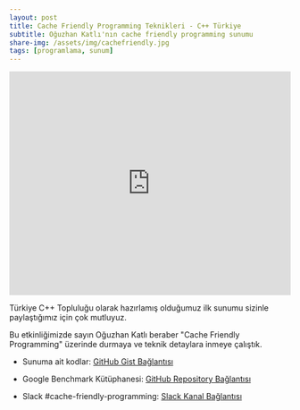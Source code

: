 ```yaml
---
layout: post
title: Cache Friendly Programming Teknikleri - C++ Türkiye
subtitle: Oğuzhan Katlı'nın cache friendly programming sunumu
share-img: /assets/img/cachefriendly.jpg
tags: [programlama, sunum]
---
```


<iframe width=100% height="400" src="https://www.youtube.com/embed/g5PuceJKMak" frameborder="0" allow="accelerometer; autoplay; clipboard-write; encrypted-media; gyroscope; picture-in-picture" allowfullscreen></iframe>

Türkiye C++ Topluluğu olarak hazırlamış olduğumuz ilk sunumu sizinle paylaştığımız için çok mutluyuz. 

Bu etkinliğimizde sayın Oğuzhan Katlı beraber "Cache Friendly Programming" üzerinde durmaya ve teknik detaylara inmeye çalıştık.

- Sunuma ait kodlar: [GitHub Gist Bağlantısı](https://gist.github.com/nixiz/c3bb8f6029b64f9281ac44cbc119209a)

- Google Benchmark Kütüphanesi: [GitHub Repository Bağlantısı](https://github.com/google/benchmark)

- Slack #cache-friendly-programming: [Slack Kanal Bağlantısı](https://trcpp.slack.com/archives/C01BB3WKC92/p1600791399005800?thread_ts=1600771544.001900&cid=C01BB3WKC92)

